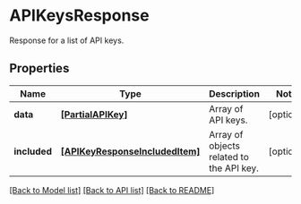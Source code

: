 # APIKeysResponse

Response for a list of API keys.

## Properties
Name | Type | Description | Notes
------------ | ------------- | ------------- | -------------
**data** | [**[PartialAPIKey]**](PartialAPIKey.md) | Array of API keys. | [optional] 
**included** | [**[APIKeyResponseIncludedItem]**](APIKeyResponseIncludedItem.md) | Array of objects related to the API key. | [optional] 

[[Back to Model list]](README.md#documentation-for-models) [[Back to API list]](README.md#documentation-for-api-endpoints) [[Back to README]](README.md)


